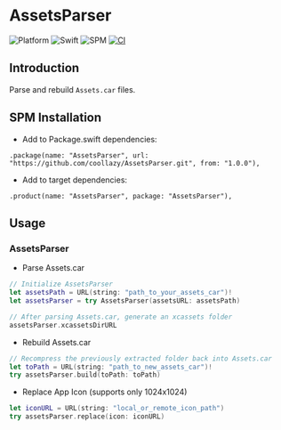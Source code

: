 # AssetsParser

![Platform](https://img.shields.io/badge/platform-macOS-blue)
![Swift](https://img.shields.io/badge/Swift-5.9-orange)
![SPM](https://img.shields.io/badge/SPM-Supported-green)
[![CI](https://github.com/coollazy/AssetsParser/actions/workflows/ci.yml/badge.svg)](https://github.com/coollazy/AssetsParser/actions/workflows/ci.yml)

## Introduction

Parse and rebuild `Assets.car` files.

## SPM Installation

- Add to Package.swift dependencies:

```
.package(name: "AssetsParser", url: "https://github.com/coollazy/AssetsParser.git", from: "1.0.0"),
```

- Add to target dependencies:

```
.product(name: "AssetsParser", package: "AssetsParser"),
```

## Usage

### AssetsParser

- Parse Assets.car

```swift
// Initialize AssetsParser
let assetsPath = URL(string: "path_to_your_assets_car")!
let assetsParser = try AssetsParser(assetsURL: assetsPath)

// After parsing Assets.car, generate an xcassets folder
assetsParser.xcassetsDirURL
```

- Rebuild Assets.car

```swift
// Recompress the previously extracted folder back into Assets.car
let toPath = URL(string: "path_to_new_assets_car")!
try assetsParser.build(toPath: toPath)
```

- Replace App Icon (supports only 1024x1024)

```swift
let iconURL = URL(string: "local_or_remote_icon_path")
try assetsParser.replace(icon: iconURL)
```

